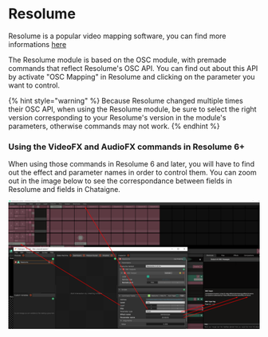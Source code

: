 # Resolume

Resolume is a popular video mapping software, you can find more informations [here](https://resolume.com/)

The Resolume module is based on the OSC module, with premade commands that reflect Resolume's OSC API. You can find out about this API by activate "OSC Mapping" in Resolume and clicking on the parameter you want to control.

{% hint style="warning" %}
Because Resolume changed multiple times their OSC API, when using the Resolume module, be sure to select the right version corresponding to your Resolume's version in the module's parameters, otherwise commands may not work.
{% endhint %}

### Using the VideoFX and AudioFX commands in Resolume 6+

When using those commands in Resolume 6 and later, you will have to find out the effect and parameter names in order to control them. You can zoom out in the image below to see the correspondance between fields in Resolume and fields in Chataigne.

![](../../.gitbook/assets/videofx.png)


